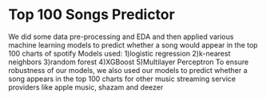 # Top 100 Songs Predictor

We did some data pre-processing and EDA and then applied various machine learning models to predict whether a song would appear in the top 100 charts of spotify
Models used:
1)logistic regression
2)k-nearest neighbors
3)random forest
4)XGBoost
5)Multilayer Perceptron 
To ensure robustness of our models, we also used our models to predict whether a song appears in the top 100 charts for other music streaming service providers like apple music, shazam and deezer
